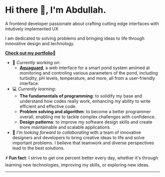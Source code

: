 # Hi there 👋, I'm Abdullah.
A frontend developer passionate about crafting cutting edge interfaces with intutively implemented UX

I am dedicated to solving problems and bringing ideas to life through innovative design and technology.

**[Check out my portfolio](https://abdullahajayi.github.io/portfolio/)🚀**

- 🔭 _Currently working on:_
  - **[Aquaguard](https://aquaguard.vercel.app/)**, a web interface for a smart pond system amimed at monitoring and controling various parameters of the pond, including turbidity, pH levels, temperature, and more, all from a user-friendly interface.
- 💻 _Currently learning:_
  - **The fundamentals of programming**: to solidify my base and understand how codes really work, enhancing my ability to write efficient and effective code.
  - **Problem solving and algorithm**: to become a better programmer overall, enabling me to tackle complex challenges with confidence.
  - **Design patterns**: to improve my software design skills and create more maintainable and scalable applications.
- 👯  _I’m looking forward to collaborating_ with a team of innovative designers and developers to bring creative ideas to life and solve important problems. I believe that teamwork and diverse perspectives lead to the best solutions.
  
**⚡ Fun fact**: I strive to get one percent better every day, whether it's through learning new technologies, improving my skills, or exploring new ideas.



---
<!--
**AbdullahAjayi/AbdullahAjayi** is a ✨ _special_ ✨ repository because its `README.md` (this file) appears on your GitHub profile.

Here are some ideas to get you started:

- 🔭 I’m currently working on ...
- 🌱 I’m currently learning ...
- 👯 I’m looking to collaborate on ...
- 🤔 I’m looking for help with ...
- 💬 Ask me about ...
- 📫 How to reach me: ...
- 😄 Pronouns: ...
- ⚡ Fun fact: ...
-->
